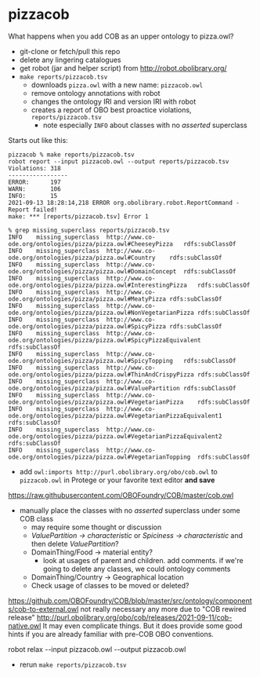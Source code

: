 # pizzacob
What happens when you add COB as an upper ontology to pizza.owl?

- git-clone or fetch/pull this repo
- delete any lingering catalogues
- get robot (jar and helper script) from http://robot.obolibrary.org/
- `make reports/pizzacob.tsv` 
    - downloads `pizza.owl` with a new name: `pizzacob.owl`
    - remove ontology annotations with robot
    - changes the ontology IRI and version IRI with robot
    - creates a report of OBO best proactice violations, `reports/pizzacob.tsv`
        - note especially `INFO` about classes with no *asserted* superclass

Starts out like this:

```
pizzacob % make reports/pizzacob.tsv 
robot report --input pizzacob.owl --output reports/pizzacob.tsv
Violations: 318
-----------------
ERROR:      197
WARN:       106
INFO:       15
2021-09-13 18:28:14,218 ERROR org.obolibrary.robot.ReportCommand - Report failed!
make: *** [reports/pizzacob.tsv] Error 1

% grep missing_superclass reports/pizzacob.tsv
INFO	missing_superclass	http://www.co-ode.org/ontologies/pizza/pizza.owl#CheeseyPizza	rdfs:subClassOf	
INFO	missing_superclass	http://www.co-ode.org/ontologies/pizza/pizza.owl#Country	rdfs:subClassOf	
INFO	missing_superclass	http://www.co-ode.org/ontologies/pizza/pizza.owl#DomainConcept	rdfs:subClassOf	
INFO	missing_superclass	http://www.co-ode.org/ontologies/pizza/pizza.owl#InterestingPizza	rdfs:subClassOf	
INFO	missing_superclass	http://www.co-ode.org/ontologies/pizza/pizza.owl#MeatyPizza	rdfs:subClassOf	
INFO	missing_superclass	http://www.co-ode.org/ontologies/pizza/pizza.owl#NonVegetarianPizza	rdfs:subClassOf	
INFO	missing_superclass	http://www.co-ode.org/ontologies/pizza/pizza.owl#SpicyPizza	rdfs:subClassOf	
INFO	missing_superclass	http://www.co-ode.org/ontologies/pizza/pizza.owl#SpicyPizzaEquivalent	rdfs:subClassOf	
INFO	missing_superclass	http://www.co-ode.org/ontologies/pizza/pizza.owl#SpicyTopping	rdfs:subClassOf	
INFO	missing_superclass	http://www.co-ode.org/ontologies/pizza/pizza.owl#ThinAndCrispyPizza	rdfs:subClassOf	
INFO	missing_superclass	http://www.co-ode.org/ontologies/pizza/pizza.owl#ValuePartition	rdfs:subClassOf	
INFO	missing_superclass	http://www.co-ode.org/ontologies/pizza/pizza.owl#VegetarianPizza	rdfs:subClassOf	
INFO	missing_superclass	http://www.co-ode.org/ontologies/pizza/pizza.owl#VegetarianPizzaEquivalent1	rdfs:subClassOf	
INFO	missing_superclass	http://www.co-ode.org/ontologies/pizza/pizza.owl#VegetarianPizzaEquivalent2	rdfs:subClassOf	
INFO	missing_superclass	http://www.co-ode.org/ontologies/pizza/pizza.owl#VegetarianTopping	rdfs:subClassOf	
```

- add `owl:imports http://purl.obolibrary.org/obo/cob.owl` to `pizzacob.owl` in Protege or your favorite text editor **and save**

https://raw.githubusercontent.com/OBOFoundry/COB/master/cob.owl


- manually place the classes with no *asserted* superclass under some COB class
    - may require some thought or discussion
    - _ValuePartition -> characteristic_ or _Spiciness -> characteristic_ and then delete _ValuePartition_?
    - DomainThing/Food -> material entity?
        - look at usages of parent and children. add comments. if we're going to delete any classes, we could ontology comments
    - DomainThing/Country -> Geographical location
    - Check usage of classes to be moved or deleted?

https://github.com/OBOFoundry/COB/blob/master/src/ontology/components/cob-to-external.owl not really necessary any more due to "COB rewired release" http://purl.obolibrary.org/obo/cob/releases/2021-09-11/cob-native.owl  It may even complicate things. But it does provide some good hints if you are already familiar with pre-COB OBO conventions.

robot relax  --input pizzacob.owl --output pizzacob.owl

- rerun `make reports/pizzacob.tsv` 
